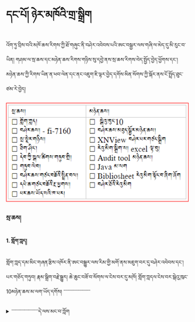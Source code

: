 # དང་པོ། ཉེར་མཁོའི་གྲ་སྒྲིག

འོག་ཏུ་བྲིས་བའི་མཁོ་ཆས་རིགས་ཀྱི་ཐོ་གཞུང་ནི་བཤེར་འབེབས་པའི་ཨང་བསྒྱར་ལས་གཞི་ལ་མེད་དུ་མི་རུང་བ་ཡིན། གཤམ་ལ་སྲ་ཆས་དང་མཉེན་ཆས་རིགས་གཉིས་སུ་དབྱེ་ནས་སྲ་ཆས་རིགས་བེད་སྤྱོད་བྱེད་ཕྱོགས་དང་། མཉེན་ཆས་ཀྱི་རིགས་ཡིན་ན་ཕབ་ལེན་དང་ནང་འཇུག་ཇི་ལྟར་བྱེད་དགོས་མིན་སོགས་ཀྱི་སྐོར་ནས་ངོ་སྤྲོད་ཐུང་ཙམ་རེ་བྱེད།

<img src="https://github.com/buda-base/budax/blob/master/howtoguides/DIG01/images/000001.png" height="270" width="500" >

### སྲ་ཆས།

#### 1. གློག་ཀླད། <br/>
གློག་ཀླད་དམ་མིང་གཞན་རྩིས་འཁོར་ནི་ཨང་བསྒྱུར་ལས་རིམ་གྱི་མགོ་ནས་མཇུག་བར་དུ་བཤེར་འབེབས་དང་། པར་གཅོད་གཏུབ། རྣམ་སྒྲིག་བརྗེ་སྒྱུར། ཆེ་ཆུང་བཟོ་བ་སོགས་ལ་ངེས་བར་དུ་མཁོ། གློག་ཀླདལ་ངེས་བར་སྒེའུ་ཁུང་10མཉེན་ཆས་མ་ལག་ཡོད་དགོས། ་་་་་་་་་་་་་་་་་་་་་་་་་ 
<details><summary> ་་་་་་་་་་་་་་་་་་་་་་་་་དེ་ལས་མང་བ་ཀློག</summary><blockquote> 

<img src="https://github.com/buda-base/budax/blob/master/howtoguides/DIG01/images/000002.jpg" height="220" width="270" >

#### 2. བཤེར་ཆས། Fujitsu fi-7160 <br/> 
བཤེས་ཆས་རིགས་མི་འདྲ་བ་མང་པོ་ཞིག་ཡོད་པའི་ནང་ནས་ Fujitsu fi-7160 ནི་དཔེ་ཆ་སྣ་རིང་དང་དེང་དུས་དཔེ་ཆ་སོགས་བཤེར་པར་ལེན་པར་སྟབས་བདེ་ལ་སྤུས་ཀ་ཡག་པོ་ཡོད་པ། བཤེར་ཆས་ཀྱི་བོང་ཚད་ཆུང་ལ་འཁྱེར་བདེ་བ། བཤེར་ཆས་ཀྱི་སྒྲིག་འགོད་ལས་སླ་བོ་ཡོད། འོན་ཀྱང་དཔེ་ཆའི་ཤོག་བུ་རྩབ་རལ་ལམ་འཕྲོ་བརླག་ཤོར་ཡོད་ཚེ་བཤེར་ཆས་འདིའི་ནང་བཤེར་པར་ལེན་མི་ཐུབ།

<img src="https://github.com/buda-base/budax/blob/master/howtoguides/DIG01/images/000003.jpg" height="220" width="250" >

#### 3. ཟ་སྡེར། <br/> 
ཨང་བསྒྱུར་ལས་རིམ་སྐབས་བཤེར་པར་བླངས་རྗེས་མ་ཕྱི་པར་སྣོད། ཉར་ཚགས་པར་སྣོད། དྲ་སྤེལ་པར་སྣོད་སོགས་བརྩམས་ཆོས་རེར་པར་སྣོད་མ་འདྲ་གསུམ་རེ་ཉར་དགོས་པ་དང་། དེ་དག་ཉར་ཚགས་བྱེད་ས་ཟ་སྡེར་དགོས།  ཟ་སྡེར་གཉིས་ཉུང་མཐར་དགོས། ཟ་སྡེར་ཀྱི་གཤོང་ཚད་ག་ཚད་ཆེ་ན་དེ་ཙམ་ཡག 

<img src="https://github.com/buda-base/budax/blob/master/howtoguides/DIG01/images/000004.jpg" height="220" width="250" >

#### 4. ཐིག་ཤིང་། <br/> 
ཨང་བསྒྱུར་ལས་རིམ་གྱི་བཤེར་པར་ལེན་སྐབས་བཤེར་བྱའི་དཔེ་ཆའི་ཤོག་ངོས་ཀྱི་དཀྱུས་ཞེང་ཚད་བླངས་ནས་སྒྲིག་འགོད་ཀྱི་ནང་དུ་འབྲི་དགོས་བས་ཚད་ལྡན་གྱི་ཐིག་ཤིང་གཅིག་ངེས་པར་དགོས། ཐིག་ཤིང་སྟེང་གི་ཚད་གཞི་ mm ཡོད་པ་ཞིག་ངེས་པར་དུ་དགོས།

<img src="https://github.com/buda-base/budax/blob/master/howtoguides/DIG01/images/000005.png" height="220" width="250" >

#### 5. དེབ་ཀྱི་སྒལ་ཚིགས་གཏུབ་གྲི <br/> 
ཨང་བསྒྱུར་ལས་རིམ་སྐབས་དེང་དུས་དཔེ་ཆ་བཤེར་འབེབས་བྱེད་དགོས་ཚེ་དཔེ་ཆའི་སྒལ་ཚིགས་གཏུབ་དགོས། པར་རིས་ནང་གསལ་བཞིན་ཤོག་བུ་གཏུབ་གྲི་འགའ་གྲ་སྒྲིག་བྱས་ནས་འཇོག་དགོས། 
<img src="https://github.com/buda-base/budax/blob/master/howtoguides/DIG01/images/000006.jpg" height="220" width="250" >

#### 6. གཏུབ་ལེབ།  <br/> 
གོང་དུ་གསལ་བ་བཞིན་དེབ་ཀྱི་སྒལ་ཚིགས་གཏུབ་སྐབས་ངེས་པར་དུ་གཏུབ་ལེབ་དགོས། གཏུབ་ལེབ་ངོས་སྙོམས་པོ་དང་འཇམ་པ་ཡོད་ན་བཟང་། པར་རིས་ནང་གསལ་བཞིན་གཏུབ་ལེབ་སྔོན་པོ་འམ་ཡང་ན་ཤེལ་སྒོ་བེད་སྤྱོད་བྱས་ན་འགྲིག

<img src="https://github.com/buda-base/budax/blob/master/howtoguides/DIG01/images/000007.png" height="220" width="250" > 

#### 7. བཤེར་ཆས་གཙང་བཟོའི་སྤྲིན་བལ།  <br/> 
བཤེར་ཆས་ཀྱི་སྟེང་དུ་ཐལ་རྡུལ་ཆགས་པ་སོགས་ཀྱི་སྐབས་གཙང་མ་བཟོ་དགོས། འདིར་སྤྲིན་བལ་མིན་དང་དེ་དང་མཚུངས་བའི་ཕྱིས་རས་སོགས་བེད་སྤྱད་ཆོག

<img src="https://github.com/buda-base/budax/blob/master/howtoguides/DIG01/images/000008.jpg" height="220" width="250" > 

#### 8. དཔེ་ཆ་གཙང་བཟོའི་རྔ་ཕྱགས།  <br/> 
དཔེ་ཆ་སྣ་རིང་སོགས་ཡིན་རིང་ཁ་མ་ཕྱེ་བར་བཞག་ཐལ་རྡུལ་ཆགས་པ་སོགས་ཡོད་པས། དཔེ་ཆའི་སྒང་གི་ཐལ་རྡུལ་གཙང་ཕྱགས་དང་དེ་བཞིན་བཤེར་འབེབས་མ་བྱས་སྔོན་ལ་དཔེ་ཆའི་ལྡེབས་མ་རེ་རེ་བཞིན་གཙང་མ་བཟོ་དགོས།

<img src="https://github.com/buda-base/budax/blob/master/howtoguides/DIG01/images/000009.jpg" height="220" width="250" >

#### 9. པར་ཆས་ཡོད་སའི་ཁ་པར།  <br/> 
དཔེ་ཆ་མཁོ་སྒྲུབ་བྱེད་སྐབས་དཔེ་ཆ་དངོས་སུ་བཤེར་འབེབས་བྱེད་དགོས་མིན་ཐག་གཅོད་བྱེད་པར་དཔེ་ཆའི་མདུན་ངོས་དང་དཔེ་བསྐྲུན་གསལ་བཤད་སོགས་པར་རྒྱབ་ནས་བསྐུར་དགོས་བས་ངེས་པར་དུ་ཁ་པར་པར་ཆས་ཡོད་པ་ཞིག་ཡིན་ན་ལས་འདི་སྒྲུབ་སྟབས་བདེ་ཡིན།

<img src="https://github.com/buda-base/budax/blob/master/howtoguides/DIG01/images/000010.png" height="350" width="250" >

</blockquote></details>

